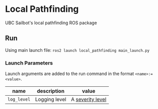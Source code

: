 # Local Pathfinding

UBC Sailbot's local pathfinding ROS package

## Run

Using main launch file: `ros2 launch local_pathfinding main_launch.py`

### Launch Parameters

Launch arguments are added to the run command in the format `<name>:=<value>`.

| name | description | value |
| - | - | - |
| `log_level` | Logging level | A [severity level][severity level] |

[severity level]: <https://docs.ros.org/en/humble/Concepts/About-Logging.html#severity-level>
